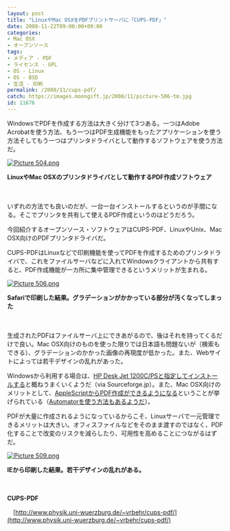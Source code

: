 ```yaml
---
layout: post
title: "LinuxやMac OSXをPDFプリントサーバに「CUPS-PDF」"
date: 2008-11-22T09:00:00+09:00
categories:
- Mac OSX
- オープンソース
tags: 
- メディア - PDF
- ライセンス - GPL
- OS - Linux
- OS - BSD
- 生活 - 印刷
permalink: /2008/11/cups-pdf/
catch: https://images.moongift.jp/2008/11/picture-506-tm.jpg
id: 11676
---
```

WindowsでPDFを作成する方法は大きく分けて3つある。一つはAdobe Acrobatを使う方法、もう一つはPDF生成機能をもったアプリケーションを使う方法そしてもう一つはプリンタドライバとして動作するソフトウェアを使う方法だ。

  

[![Picture 504.png](https://images.moongift.jp/2008/11/picture-504-tm.jpg)](https://images.moongift.jp/2008/11/picture-504.png)  
  
**LinuxやMac OSXのプリンタドライバとして動作するPDF作成ソフトウェア**

  

　

  

いずれの方法でも良いのだが、一台一台インストールするというのが手間になる。そこでプリンタを共有して使えるPDF作成というのはどうだろう。

  

今回紹介するオープンソース・ソフトウェアはCUPS-PDF、LinuxやUnix、Mac OSX向けのPDFプリンタドライバだ。

  
  
<!--more-->  

CUPS-PDFはLinuxなどで印刷機能を使ってPDFを作成するためのプリンタドライバで、これをファイルサーバなどに入れてWindowsクライアントから共有すると、PDF作成機能が一カ所に集中管理できるというメリットが生まれる。

  

[![Picture 506.png](https://images.moongift.jp/2008/11/picture-506-tm.jpg)](https://images.moongift.jp/2008/11/picture-506.png)  
  
**Safariで印刷した結果。グラデーションがかかっている部分が汚くなってしまった**

  

　

  

生成されたPDFはファイルサーバ上にできあがるので、後はそれを持ってくるだけで良い。Mac OSX向けのものを使った限りでは日本語も問題ないが（検索もできる）、グラデーションのかかった画像の再現度が低かった。また、Webサイトによっては若干デザインの乱れがあった。

  

Windowsから利用する場合は、[HP Desk Jet 1200C/PSと指定してインストールする](http://sourceforge.jp/magazine/07/05/11/0038239/2)と概ねうまくいくようだ（via Sourceforge.jp）。また、Mac OSX向けのメリットとして、[AppleScriptからPDF作成ができるようになる](http://www1.odn.ne.jp/~cge02410/backnumber/2008/05/09024005.html)ということが挙げられている（[Automatorを使う方法もあるようだ](http://docs.info.apple.com/jarticle.html?path=Mac/10.5/jp/8197.html)）。

  

PDFが大量に作成されるようになっているからこそ、Linuxサーバで一元管理できるメリットは大きい。オフィスファイルなどをそのまま渡すのではなく、PDF化することで改変のリスクを減らしたり、可用性を高めることにつながるはずだ。

  

[![Picture 509.png](https://images.moongift.jp/2008/11/picture-509-tm.jpg)](https://images.moongift.jp/2008/11/picture-509.png)  
  
**IEから印刷した結果。若干デザインの乱れがある。**

  

　

  

**CUPS-PDF**  
  
　[http://www.physik.uni-wuerzburg.de/~vrbehr/cups-pdf/](http://www.physik.uni-wuerzburg.de/~vrbehr/cups-pdf/)

  
